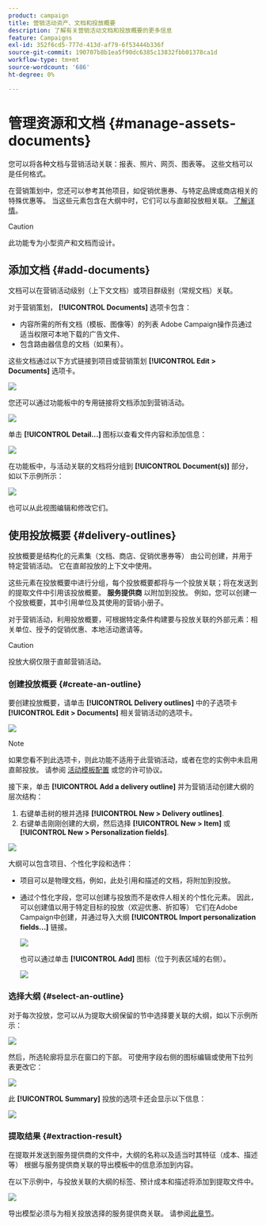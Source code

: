 ```yaml
---
product: campaign
title: 营销活动资产、文档和投放概要
description: 了解有关营销活动文档和投放概要的更多信息
feature: Campaigns
exl-id: 352f6cd5-777d-413d-af79-6f53444b336f
source-git-commit: 190707b8b1ea5f90dc6385c13832fbb01378ca1d
workflow-type: tm+mt
source-wordcount: '686'
ht-degree: 0%

---
```


# 管理资源和文档 {#manage-assets-documents}

您可以将各种文档与营销活动关联：报表、照片、网页、图表等。 这些文档可以是任何格式。

在营销策划中，您还可以参考其他项目，如促销优惠券、与特定品牌或商店相关的特殊优惠等。 当这些元素包含在大纲中时，它们可以与直邮投放相关联。 [了解详情](#associating-and-structuring-resources-linked-via-a-delivery-outline)。


>[!CAUTION]
>
>此功能专为小型资产和文档而设计。

<!--
>[!NOTE]
>
>If you are using Campaign Marketing Resource Management module, you can also manage a library of marketing resources that are available for several users for collaborative work. [Learn more](../../mrm/using/managing-marketing-resources.md).
-->

## 添加文档 {#add-documents}

文档可以在营销活动级别（上下文文档）或项目群级别（常规文档）关联。

对于营销策划， **[!UICONTROL Documents]** 选项卡包含：

* 内容所需的所有文档（模板、图像等）的列表 Adobe Campaign操作员通过适当权限可本地下载的广告文件、
* 包含路由器信息的文档（如果有）。

这些文档通过以下方式链接到项目或营销策划 **[!UICONTROL Edit > Documents]** 选项卡。

![](assets/op_add_document.png)

您还可以通过功能板中的专用链接将文档添加到营销活动。

![](assets/add_a_document_in_op.png)

单击 **[!UICONTROL Detail...]** 图标以查看文件内容和添加信息：

![](assets/add_document_details.png)

在功能板中，与活动关联的文档将分组到 **[!UICONTROL Document(s)]** 部分，如以下示例所示：

![](assets/edit_documents.png)

也可以从此视图编辑和修改它们。

## 使用投放概要 {#delivery-outlines}

投放概要是结构化的元素集（文档、商店、促销优惠券等） 由公司创建，并用于特定营销活动。 它在直邮投放的上下文中使用。

这些元素在投放概要中进行分组，每个投放概要都将与一个投放关联；将在发送到的提取文件中引用该投放概要。 **服务提供商** 以附加到投放。 例如，您可以创建一个投放概要，其中引用单位及其使用的营销小册子。

对于营销活动，利用投放概要，可根据特定条件构建要与投放关联的外部元素：相关单位、授予的促销优惠、本地活动邀请等。

>[!CAUTION]
>
>投放大纲仅限于直邮营销活动。

### 创建投放概要 {#create-an-outline}

要创建投放概要，请单击 **[!UICONTROL Delivery outlines]** 中的子选项卡 **[!UICONTROL Edit > Documents]** 相关营销活动的选项卡。

![](assets/add-a-delivery-outline.png)


>[!NOTE]
>
>如果您看不到此选项卡，则此功能不适用于此营销活动，或者在您的实例中未启用直邮投放。 请参阅 [活动模板配置](marketing-campaign-templates.md#campaign-templates) 或您的许可协议。

接下来，单击 **[!UICONTROL Add a delivery outline]** 并为营销活动创建大纲的层次结构：

1. 右键单击树的根并选择 **[!UICONTROL New > Delivery outlines]**.
1. 右键单击刚刚创建的大纲，然后选择 **[!UICONTROL New > Item]** 或 **[!UICONTROL New > Personalization fields]**.

![](assets/del-outline-add-new-item.png)

大纲可以包含项目、个性化字段和选件：

* 项目可以是物理文档，例如，此处引用和描述的文档，将附加到投放。
* 通过个性化字段，您可以创建与投放而不是收件人相关的个性化元素。 因此，可以创建值以用于特定目标的投放（欢迎优惠、折扣等） 它们在Adobe Campaign中创建，并通过导入大纲 **[!UICONTROL Import personalization fields...]** 链接。

  ![](assets/del-outline-perso-field.png)

  也可以通过单击 **[!UICONTROL Add]** 图标（位于列表区域的右侧）。

  ![](assets/add-del-outline-button.png)


### 选择大纲 {#select-an-outline}

对于每次投放，您可以从为提取大纲保留的节中选择要关联的大纲，如以下示例所示：

![](assets/select-delivery-outline.png)

然后，所选轮廓将显示在窗口的下部。 可使用字段右侧的图标编辑或使用下拉列表更改它：

![](assets/delivery-outline-selected.png)

此 **[!UICONTROL Summary]** 投放的选项卡还会显示以下信息：

![](assets/delivery-outline-in-dashboard.png)

### 提取结果 {#extraction-result}

在提取并发送到服务提供商的文件中，大纲的名称以及适当时其特征（成本、描述等） 根据与服务提供商关联的导出模板中的信息添加到内容。

在以下示例中，与投放关联的大纲的标签、预计成本和描述将添加到提取文件中。

![](assets/campaign-export-template.png)

导出模型必须与为相关投放选择的服务提供商关联。 请参阅[此章节](providers--stocks-and-budgets.md#creating-service-providers-and-their-cost-structures)。
